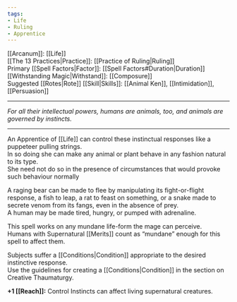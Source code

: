 ```yaml
---
tags:
- Life
- Ruling
- Apprentice
---
```


[[Arcanum]]: [[Life]]\
[[The 13 Practices|Practice]]: [[Practice of Ruling|Ruling]]\
Primary [[Spell Factors|Factor]]: [[Spell Factors#Duration|Duration]]\
[[Withstanding Magic|Withstand]]: [[Composure]]\
Suggested [[Rotes|Rote]] [[Skill|Skills]]: [[Animal Ken]], [[Intimidation]], [[Persuasion]]

---

_For all their intellectual powers, humans are animals, too, and animals are governed by instincts._

---

An Apprentice of [[Life]] can control these instinctual responses like a puppeteer pulling strings.\
In so doing she can make any animal or plant behave in any fashion natural to its type.\
She need not do so in the presence of circumstances that would provoke such behaviour normally

A raging bear can be made to flee by manipulating its fight-or-flight response, a fish to leap, a rat to feast on something, or a snake made to secrete venom from its fangs, even in the absence of prey.\
A human may be made tired, hungry, or pumped with adrenaline.

This spell works on any mundane life-form the mage can perceive.\
Humans with Supernatural [[Merits]] count as “mundane” enough for this spell to affect them.

Subjects suffer a [[Conditions|Condition]] appropriate to the desired instinctive response.\
Use the guidelines for creating a [[Conditions|Condition]] in the section on Creative Thaumaturgy.

**+1 [[Reach]]:** Control Instincts can affect living supernatural creatures.